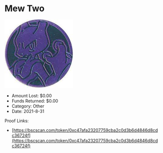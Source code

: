 # Mew Two
![Mew Two](/rektimages/Mew-Two.png)
- Amount Lost: $0.00
- Funds Returned: $0.00
- Category: Other
- Date: 2021-8-31



Proof Links:
- [https://bscscan.com/token/0xc47afa23207759cba2c0d3b6d4846d8cdc36724f](https://bscscan.com/token/0xc47afa23207759cba2c0d3b6d4846d8cdc36724f)


